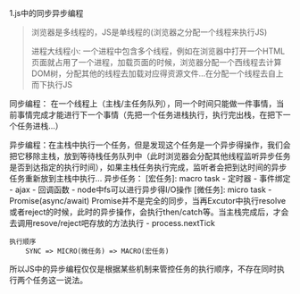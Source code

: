 1.js中的同步异步编程
> 浏览器是多线程的，JS是单线程的(浏览器之分配一个线程来执行JS)
>
> 进程大线程小: 一个进程中包含多个线程，例如在浏览器中打开一个HTML页面就占用了一个进程，加载页面的时候，浏览器分配一个西线程去计算DOM树，分配其他的线程去加载对应得资源文件...在分配一个线程去自上而下执行JS


同步编程： 在一个线程上（主栈/主任务队列），同一个时间只能做一件事情，当前事情完成才能进行下一个事情（先把一个任务进栈执行，执行完出栈，在把下一个任务进栈...）

异步编程：在主栈中执行一个任务，但是发现这个任务是一个异步得操作，我们会把它移除主栈，放到等待栈任务队列中（此时浏览器会分配其他线程监听异步任务是否到达指定的执行时间），如果主栈任务执行完成，监听者会把到达时间的异步任务重新放到主栈中执行...
	异步任务：
		[宏任务]: macro task
			- 定时器
			- 事件绑定
			- ajax
			- 回调函数
			- node中fs可以进行异步得I/O操作
		[微任务]: micro task
			- Promise(async/await) 
				Promise并不是完全的同步，当再Excutor中执行resolve或者reject的时候，此时的异步操作，会执行then/catch等。当主栈完成后，才会去调用resove/reject吧存放的方法执行
			- process.nextTick

	执行顺序
		SYNC => MICRO(微任务) => MACRO(宏任务)

		
所以JS中的异步编程仅仅是根据某些机制来管控任务的执行顺序，不存在同时执行两个任务这一说法。





